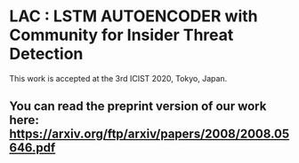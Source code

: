 # LAC : LSTM AUTOENCODER with Community for Insider Threat Detection
This work is accepted at the 3rd ICIST 2020, Tokyo, Japan.
## You can read the preprint version of our work here: https://arxiv.org/ftp/arxiv/papers/2008/2008.05646.pdf

